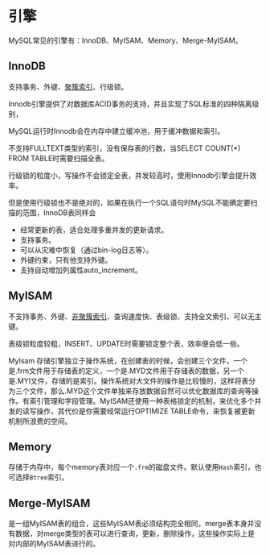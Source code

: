 # 引擎

MySQL常见的引擎有：InnoDB、MyISAM、Memory、Merge-MyISAM。

## InnoDB
支持事务、外键、[聚簇索引](./index.md)、行级锁。

Innodb引擎提供了对数据库ACID事务的支持，并且实现了SQL标准的四种隔离级别，

MySQL运行时Innodb会在内存中建立缓冲池，用于缓冲数据和索引。

不支持FULLTEXT类型的索引，没有保存表的行数，当SELECT COUNT(*) FROM TABLE时需要扫描全表。

行级锁的粒度小，写操作不会锁定全表，并发较高时，使用Innodb引擎会提升效率。

但是使用行级锁也不是绝对的，如果在执行一个SQL语句时MySQL不能确定要扫描的范围，InnoDB表同样会

- 经常更新的表，适合处理多重并发的更新请求。
- 支持事务。
- 可以从灾难中恢复（通过bin-log日志等）。
- 外键约束，只有他支持外键。
- 支持自动增加列属性auto_increment。

## MyISAM
不支持事务、外键、[非聚簇索引](./index.md)、查询速度快、表级锁、支持全文索引、可以无主键。

表级锁粒度较粗，INSERT、UPDATE时需要锁定整个表，效率便会低一些。

MyIsam 存储引擎独立于操作系统，在创建表的时候，会创建三个文件，一个是.frm文件用于存储表的定义，一个是.MYD文件用于存储表的数据，另一个是.MYI文件，存储的是索引。操作系统对大文件的操作是比较慢的，这样将表分为三个文件，那么.MYD这个文件单独来存放数据自然可以优化数据库的查询等操作。有索引管理和字段管理。MyISAM还使用一种表格锁定的机制，来优化多个并发的读写操作，其代价是你需要经常运行OPTIMIZE TABLE命令，来恢复被更新机制所浪费的空间。

## Memory
存储于内存中，每个memory表对应一个`.frm`的磁盘文件。默认使用`Hash`索引，也可选择`Btree`索引。

## Merge-MyISAM
是一组MyISAM表的组合，这些MyISAM表必须结构完全相同，merge表本身并没有数据，对merge类型的表可以进行查询，更新，删除操作，这些操作实际上是对内部的MyISAM表进行的。